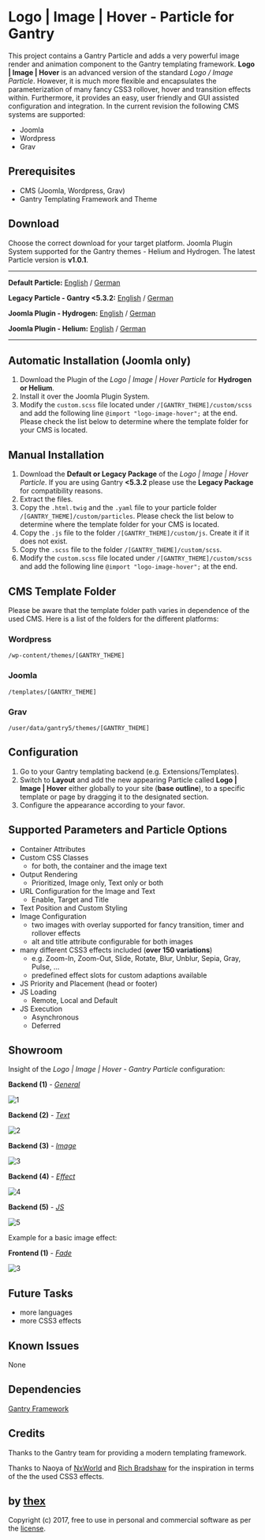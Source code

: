 # Logo | Image | Hover - Particle for Gantry
This project contains a Gantry Particle and adds a very powerful image render and animation component to the Gantry templating framework. **Logo | Image | Hover** is an advanced version of the standard *Logo / Image Particle*. However, it is much more flexible and encapsulates the parameterization of many fancy CSS3 rollover, hover and transition effects within. Furthermore, it provides an easy, user friendly and GUI assisted configuration and integration. In the current revision the following CMS systems are supported:
* Joomla
* Wordpress
* Grav

## Prerequisites
* CMS (Joomla, Wordpress, Grav)
* Gantry Templating Framework and Theme

## Download
Choose the correct download for your target platform. Joomla Plugin System supported for the Gantry themes - Helium and Hydrogen. The latest Particle version is **v1.0.1**.
___
**Default Particle:**
[English](https://github.com/thexmanxyz/Logo-Image-Hover-Gantry/releases/download/v1.0.1/lih.particle.only.EN.v1.0.1.zip) / [German](https://github.com/thexmanxyz/Logo-Image-Hover-Gantry/releases/download/v1.0.1/lih.particle.only.DE.v1.0.1.zip)

**Legacy Particle - Gantry <5.3.2:**
[English](https://github.com/thexmanxyz/Logo-Image-Hover-Gantry/releases/download/v1.0.1/lih.particle.only.legacy.EN.v1.0.1.zip) / [German](https://github.com/thexmanxyz/Logo-Image-Hover-Gantry/releases/download/v1.0.1/lih.particle.only.legacy.DE.v1.0.1.zip)

**Joomla Plugin - Hydrogen:**
[English](https://github.com/thexmanxyz/Logo-Image-Hover-Gantry/releases/download/v1.0.1/gpb.j3.hydrogen.EN.v1.0.1.zip) / [German](https://github.com/thexmanxyz/Logo-Image-Hover-Gantry/releases/download/v1.0.1/gpb.j3.hydrogen.DE.v1.0.1.zip)

**Joomla Plugin - Helium:**
[English](https://github.com/thexmanxyz/Logo-Image-Hover-Gantry/releases/download/v1.0.1/gpb.j3.helium.EN.v1.0.1.zip) / [German](https://github.com/thexmanxyz/Logo-Image-Hover-Gantry/releases/download/v1.0.1/gpb.j3.helium.DE.v1.0.1.zip)
___

## Automatic Installation (Joomla only)
1. Download the Plugin of the *Logo | Image | Hover Particle* for **Hydrogen or Helium**.
2. Install it over the Joomla Plugin System.
3. Modify the `custom.scss` file located under `/[GANTRY_THEME]/custom/scss` and add the following line `@import "logo-image-hover";` at the end. Please check the list below to determine where the template folder for your CMS is located.

## Manual Installation
1. Download the **Default or Legacy Package** of the *Logo | Image | Hover Particle*. If you are using Gantry **<5.3.2** please use the **Legacy Package** for compatibility reasons.
2. Extract the files.
3. Copy the `.html.twig` and the `.yaml` file to your particle folder `/[GANTRY_THEME]/custom/particles`. Please check the list below to determine where the template folder for your CMS is located.
4. Copy the `.js` file to the folder `/[GANTRY_THEME]/custom/js`. Create it if it does not exist.
5. Copy the `.scss` file to the folder `/[GANTRY_THEME]/custom/scss`.
6. Modify the `custom.scss` file located under `/[GANTRY_THEME]/custom/scss` and add the following line `@import "logo-image-hover";` at the end.

## CMS Template Folder
Please be aware that the template folder path varies in dependence of the used CMS. Here is a list of the folders for the different platforms:

### Wordpress
`/wp-content/themes/[GANTRY_THEME]`

### Joomla
`/templates/[GANTRY_THEME]`

### Grav
`/user/data/gantry5/themes/[GANTRY_THEME]`
   
## Configuration
1. Go to your Gantry templating backend (e.g. Extensions/Templates).
2. Switch to **Layout** and add the new appearing Particle called **Logo | Image | Hover** either globally to your site (**base outline**), to a specific template or page by dragging it to the designated section.
3. Configure the appearance according to your favor.
 
## Supported Parameters and Particle Options
* Container Attributes
* Custom CSS Classes
  * for both, the container and the image text
* Output Rendering 
  * Prioritized, Image only, Text only or both
* URL Configuration for the Image and Text
  * Enable, Target and Title
* Text Position and Custom Styling
* Image Configuration
  * two images with overlay supported for fancy transition, timer and rollover effects
  * alt and title attribute configurable for both images
* many different CSS3 effects included (**over 150 variations**)
  * e.g. Zoom-In, Zoom-Out, Slide, Rotate, Blur, Unblur, Sepia, Gray, Pulse, ...
  * predefined effect slots for custom adaptions available 
* JS Priority and Placement (head or footer)
* JS Loading
  * Remote, Local and Default
* JS Execution
  * Asynchronous
  * Deferred

## Showroom
Insight of the *Logo | Image | Hover - Gantry Particle* configuration:

**Backend (1)** - *[General](/screenshots/backend_general.png)*

![1](/screenshots/backend_general.png)

**Backend (2)** - *[Text](/screenshots/backend_text.png)*

![2](/screenshots/backend_text.png)

**Backend (3)** - *[Image](/screenshots/backend_image.png)*

![3](/screenshots/backend_image.png)

**Backend (4)** - *[Effect](/screenshots/backend_effect.png)*

![4](/screenshots/backend_effect.png)

**Backend (5)** - *[JS](/screenshots/backend_js.png)*

![5](/screenshots/backend_js.png)

Example for a basic image effect:

**Frontend (1)** - *[Fade](/screenshots/frontend_fade.gif)*

![3](/screenshots/frontend_fade.gif)

## Future Tasks
* more languages
* more CSS3 effects

## Known Issues
None

## Dependencies
[Gantry Framework](http://gantry.org/)

## Credits
Thanks to the Gantry team for providing a modern templating framework.

Thanks to Naoya of [NxWorld](https://www.nxworld.net/tips/css-image-hover-effects.html) and [Rich Bradshaw](http://css3.bradshawenterprises.com/cfimg/) for the inspiration in terms of the the used CSS3 effects.

## by [thex](https://github.com/thexmanxyz)
Copyright (c) 2017, free to use in personal and commercial software as per the [license](/LICENSE.md).
